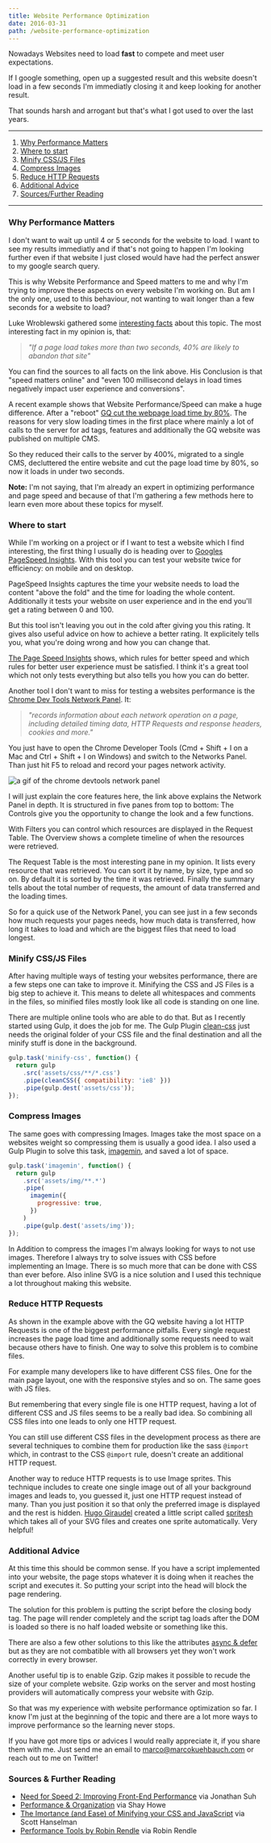 ```yaml
---
title: Website Performance Optimization
date: 2016-03-31
path: /website-performance-optimization
---
```


Nowadays Websites need to load **fast** to compete and meet user expectations.

If I google something, open up a suggested result and this website doesn't load in a few seconds I'm immediatly closing it and keep looking for another result.

That sounds harsh and arrogant but that's what I got used to over the last years.

---

1. [Why Performance Matters](#why-performance-matters)
2. [Where to start](#where-to-start)
3. [Minify CSS/JS Files](#minify-css/js)
4. [Compress Images](#compress-images)
5. [Reduce HTTP Requests](#reduce-http-requests)
6. [Additional Advice](#additional-advice)
7. [Sources/Further Reading](#sources/further-reading)

---

### <a name="why-performance-matters"></a>Why Performance Matters

I don't want to wait up until 4 or 5 seconds for the website to load. I want to see my results immediatly and if that's not going to happen I'm looking further even if that website I just closed would have had the perfect answer to my google search query.

This is why Website Performance and Speed matters to me and why I'm trying to improve these aspects on every website I'm working on. But am I the only one, used to this behaviour, not wanting to wait longer than a few seconds for a website to load?

Luke Wroblewski gathered some [interesting facts](http://www.lukew.com/ff/entry.asp?1553) about this topic. The most interesting fact in my opinion is, that:

> _"If a page load takes more than two seconds, 40% are likely to abandon that site"_

You can find the sources to all facts on the link above. His Conclusion is that "speed matters online" and "even 100 millisecond delays in load times negatively impact user experience and conversions".

A recent example shows that Website Performance/Speed can make a huge difference. After a "reboot" [GQ cut the webpage load time by 80%](http://digiday.com/publishers/gq-com-cut-page-load-time-80-percent/). The reasons for very slow loading times in the first place where mainly a lot of calls to the server for ad tags, features and additionally the GQ website was published on multiple CMS.

So they reduced their calls to the server by 400%, migrated to a single CMS, decluttered the entire website and cut the page load time by 80%, so now it loads in under two seconds.

**Note:** I'm not saying, that I'm already an expert in optimizing performance and page speed and because of that I'm gathering a few methods here to learn even more about these topics for myself.

### <a name="where-to-start"></a>Where to start

While I'm working on a project or if I want to test a website which I find interesting, the first thing I usually do is heading over to [Googles PageSpeed Insights](https://developers.google.com/speed/pagespeed/insights/). With this tool you can test your website twice for efficiency: on mobile and on desktop.

PageSpeed Insights captures the time your website needs to load the content "above the fold" and the time for loading the whole content. Additionally it tests your website on user experience and in the end you'll get a rating between 0 and 100.

But this tool isn't leaving you out in the cold after giving you this rating. It gives also useful advice on how to achieve a better rating. It explicitely tells you, what you're doing wrong and how you can change that.

[The Page Speed Insights](https://developers.google.com/speed/docs/insights/rules) shows, which rules for better speed and which rules for better user experience must be satisfied. I think it's a great tool which not only tests everything but also tells you how you can do better.

Another tool I don't want to miss for testing a websites performance is the [Chrome Dev Tools Network Panel](https://developers.google.com/web/tools/chrome-devtools/profile/network-performance/resource-loading). It:

> _"records information about each network operation on a page, including detailed timing data, HTTP Requests and response headers, cookies and more."_

You just have to open the Chrome Developer Tools (Cmd + Shift + I on a Mac and Ctrl + Shift + I on Windows) and switch to the Networks Panel. Than just hit F5 to reload and record your pages network activity.

![a gif of the chrome devtools network panel](../images/chrome-dev-tools_network-panel.jpg)

I will just explain the core features here, the link above explains the Network Panel in depth. It is structured in five panes from top to bottom: The Controls give you the opportunity to change the look and a few functions.

With Filters you can control which resources are displayed in the Request Table. The Overview shows a complete timeline of when the resources were retrieved.

The Request Table is the most interesting pane in my opinion. It lists every resource that was retrieved. You can sort it by name, by size, type and so on. By default it is sorted by the time it was retrieved. Finally the summary tells about the total number of requests, the amount of data transferred and the loading times.

So for a quick use of the Network Panel, you can see just in a few seconds how much requests your pages needs, how much data is transferred, how long it takes to load and which are the biggest files that need to load longest.

### <a name="minify-css/js"></a>Minify CSS/JS Files

After having multiple ways of testing your websites performance, there are a few steps one can take to improve it. Minifying the CSS and JS Files is a big step to achieve it. This means to delete all whitespaces and comments in the files, so minified files mostly look like all code is standing on one line.

There are multiple online tools who are able to do that. But as I recently started using Gulp, it does the job for me. The Gulp Plugin [clean-css](https://github.com/scniro/gulp-clean-css) just needs the original folder of your CSS file and the final destination and all the minify stuff is done in the background.

```javascript
gulp.task('minify-css', function() {
  return gulp
    .src('assets/css/**/*.css')
    .pipe(cleanCSS({ compatibility: 'ie8' }))
    .pipe(gulp.dest('assets/css'));
});
```

### <a name="compress-images"></a>Compress Images

The same goes with compressing Images. Images take the most space on a websites weight so compressing them is usually a good idea. I also used a Gulp Plugin to solve this task, [imagemin](https://github.com/sindresorhus/gulp-imagemin), and saved a lot of space.

```javascript
gulp.task('imagemin', function() {
  return gulp
    .src('assets/img/**.*')
    .pipe(
      imagemin({
        progressive: true,
      })
    )
    .pipe(gulp.dest('assets/img'));
});
```

In Addition to compress the images I'm always looking for ways to not use images. Therefore I always try to solve issues with CSS before implementing an Image. There is so much more that can be done with CSS than ever before. Also inline SVG is a nice solution and I used this technique a lot throughout making this website.

### <a name="reduce-http-requests"></a>Reduce HTTP Requests

As shown in the example above with the GQ website having a lot HTTP Requests is one of the biggest performance pitfalls. Every single request increases the page load time and additionally some requests need to wait because others have to finish. One way to solve this problem is to combine files.

For example many developers like to have different CSS files. One for the main page layout, one with the responsive styles and so on. The same goes with JS files.

But remembering that every single file is one HTTP request, having a lot of different CSS and JS files seems to be a really bad idea. So combining all CSS files into one leads to only one HTTP request.

You can still use different CSS files in the development process as there are several techniques to combine them for production like the sass `@import` which, in contrast to the CSS `@import` rule, doesn't create an additional HTTP request.

Another way to reduce HTTP requests is to use Image sprites. This technique includes to create one single image out of all your background images and leads to, you guessed it, just one HTTP request instead of many. Than you just position it so that only the preferred image is displayed and the rest is hidden. [Hugo Giraudel](https://twitter.com/HugoGiraudel) created a little script called [spritesh](http://dev.edenspiekermann.com/2016/02/10/introducing-spritesh/) which takes all of your SVG files and creates one sprite automatically. Very helpful!

### <a name="additional-advice"></a>Additional Advice

At this time this should be common sense. If you have a script implemented into your website, the page stops whatever it is doing when it reaches the script and executes it. So putting your script into the head will block the page rendering.

The solution for this problem is putting the script before the closing body tag. The page will render completely and the script tag loads after the DOM is loaded so there is no half loaded website or something like this.

There are also a few other solutions to this like the attributes [async & defer](https://developer.mozilla.org/de/docs/Web/HTML/Element/script) but as they are not combatible with all browsers yet they won't work correctly in every browser.

Another useful tip is to enable Gzip. Gzip makes it possible to recude the size of your complete website. Gzip works on the server and most hosting providers will automatically compress your website with Gzip.

So that was my experience with website performance optimization so far. I know I'm just at the beginning of the topic and there are a lot more ways to improve performance so the learning never stops.

If you have got more tips or advices I would really appreciate it, if you share them with me. Just send me an email to marco@marcokuehbauch.com or reach out to me on Twitter!

### <a name="sources/further-reading"></a>Sources & Further Reading

- [Need for Speed 2: Improving Front-End Performance](https://jonsuh.com/blog/need-for-speed-2/) via Jonathan Suh
- [Performance & Organization](http://learn.shayhowe.com/advanced-html-css/performance-organization/) via Shay Howe
- [The Imortance (and Ease) of Minifying your CSS and JavaScript](http://www.hanselman.com/blog/TheImportanceAndEaseOfMinifyingYourCSSAndJavaScriptAndOptimizingPNGsForYourBlogOrWebsite.aspx) via Scott Hanselman
- [Performance Tools by Robin Rendle](https://css-tricks.com/performance-tools/) via Robin Rendle
